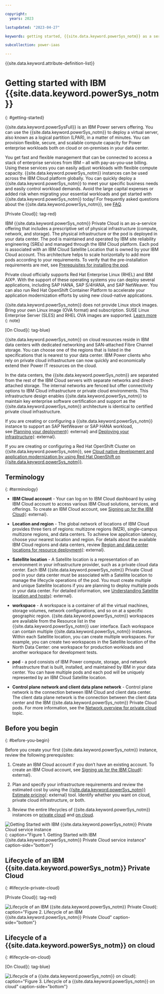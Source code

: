 ```yaml
---

copyright:
  years: 2023

lastupdated: "2023-04-27"

keywords: getting started, {{site.data.keyword.powerSys_notm}} as a service, private cloud, before you begin, terminology, video, how-to

subcollection: power-iaas

---
```


{{site.data.keyword.attribute-definition-list}}

# Getting started with IBM {{site.data.keyword.powerSys_notm}}
{: #getting-started}

{{site.data.keyword.powerSysFull}} is an IBM Power servers offering. You can use the {{site.data.keyword.powerSys_notm}} to deploy a virtual server, also known as a logical partition (LPAR), in a matter of minutes. You can provision flexible, secure, and scalable compute capacity for Power enterprise workloads both on cloud or on-premises in your data center.

You get fast and flexible management that can be connected to access a stack of enterprise services from IBM – all with pay-as-you-use billing. Using these services you can easily adjust workloads with flexible compute capacity. {{site.data.keyword.powerSys_notm}} instances can be used across the IBM Cloud platform globally. You can quickly deploy a {{site.data.keyword.powerSys_notm}} to meet your specific business needs and easily control workload demands. Avoid the large capital expenses or added risk when migrating your essential workloads and get started with {{site.data.keyword.powerSys_notm}} today! For frequently asked questions about the {{site.data.keyword.powerSys_notm}}, see [FAQ](/docs/power-iaas?topic=power-iaas-powervs-faqs).

[Private Cloud]{: tag-red}

IBM {{site.data.keyword.powerSys_notm}} Private Cloud is an as-a-service offering that includes a prescriptive set of physical infrastructure (compute, network, and storage). The physical infrastructure or the pod is deployed in your data center. The pod is maintained and operated by IBM site reliability engineering (SREs) and managed through the IBM Cloud platform. Each pod is associated with an IBM Cloud Satellite Location that is owned by your IBM Cloud account. This architecture helps to scale horizontally to add more pods according to your requirements. To verify that the pre-installation requirements are met, see [Prerequisites for installing the pod](/docs/power-iaas?topic=power-iaas-pre_installation_checklist).

Private cloud officially supports Red Hat Enterprise Linux (RHEL) and IBM AIX&reg;. With the support of these operating systems you can deploy several applications, including SAP HANA, SAP S/4HANA, and SAP NetWeaver. You can also run Red Hat OpenShift Container Platform to accelerate your application modernization efforts by using new cloud-native applications.

{{site.data.keyword.powerSys_notm}} does not provide Linux stock images. Bring your own Linux image (OVA format) and subscription. SUSE Linux Enterprise Server (SLES) and RHEL OVA images are supported. [Learn more](/docs/power-iaas?topic=power-iaas-using-linux)
{: note}

<!--; SUSE Linux Enterprise Server will be available in the future with subscription.-->

[On Cloud]{: tag-blue}

{{site.data.keyword.powerSys_notm}} on cloud resources reside in IBM data centers with dedicated networking and SAN-attached Fibre Channel storage. You can choose one of the regions that is listed in the specifications that is nearest to your data center. IBM Power clients who rely on private cloud infrastructure can now quickly and economically extend their Power IT resources on the cloud.

In the data centers, the {{site.data.keyword.powerSys_notm}} are separated from the rest of the IBM Cloud servers with separate networks and direct-attached storage. The internal networks are fenced but offer connectivity options to IBM Cloud infrastructure or private cloud environments. This infrastructure design enables {{site.data.keyword.powerSys_notm}} to maintain key enterprise software certification and support as the {{site.data.keyword.powerSys_notm}} architecture is identical to certified private cloud infrastructure.

If you are creating or configuring a {{site.data.keyword.powerSys_notm}} instance to support an SAP NetWeaver or SAP HANA workload, see [Planning your deployment](https://cloud.ibm.com/docs/sap?topic=sap-power-vs-planning-items){: external} and [Deploying your infrastructure](https://cloud.ibm.com/docs/sap?topic=sap-power-vs-set-up-vpc-infrastructure){: external}.

If you are creating or configuring a Red Hat OpenShift Cluster on {{site.data.keyword.powerSys_notm}}, see [Cloud native development and application modernization by using Red Hat OpenShift on {{site.data.keyword.powerSys_notm}}](/docs/power-iaas?topic=power-iaas-app-modernization-using-RedHat-openshift).

## Terminology
{: #terminology}

* **IBM Cloud account** - Your can log on to IBM Cloud dashboard by using IBM Cloud account to access various IBM Cloud solutions, services, and offerings. To create an IBM Cloud account, see [Signing up for the IBM Cloud](https://cloud.ibm.com/registration){: external}.

* **Location and region** - The global network of locations of IBM Cloud provides three tiers of regions: multizone regions (MZR), single-campus multizone regions, and data centers. To achieve low application latency, choose your nearest location and region. For details about the available IBM Cloud regions and data centers, review [Region and data center locations for resource deployment](https://cloud.ibm.com/docs/overview?topic=overview-locations){: external}.

* **Satellite location** - A Satellite location is a representation of an environment in your infrastructure provider, such as a private cloud data center. Each IBM {{site.data.keyword.powerSys_notm}} Private Cloud pod in your data center must be associated with a Satellite location to manage the lifecycle operations of the pod. You must create multiple and unique Satellite locations if you are planning to deploy multiple pods in your data center. For detailed information, see [Understanding Satellite location and hosts](https://cloud.ibm.com/docs/satellite?topic=satellite-location-host){: external}.

* **workspace** - A workspace is a container of all the virtual machines, storage volumes, network configurations, and so on at a specific geographic region. {{site.data.keyword.powerSys_notm}} workspaces are available from the Resource list in the {{site.data.keyword.powerSys_notm}} user interface. Each workspace can contain multiple {{site.data.keyword.powerSys_notm}} instances. Within each Satellite location, you can create multiple workspaces. For example, you can create two workspaces in the Satellite location of the North Data Center: one workspace for production workloads and another workspace for development tests.

* **pod** - a pod consists of IBM Power compute, storage, and network infrastructure that is built, installed, and maintained by IBM in your data center. You can have multiple pods and each pod will be uniquely represented by an IBM Cloud Satellite location.

* **Control plane network and client data plane network** - Control plane network is the connection between IBM Cloud and client data center. The client data plane network is the connection between the client data center and the IBM {{site.data.keyword.powerSys_notm}} Private Cloud pods. For more information, see the [Network overview for private cloud](/docs/power-iaas?topic=power-iaas-network-private-cloud) topic.

## Before you begin
{: #before-you-begin}

Before you create your first {{site.data.keyword.powerSys_notm}} instance, review the following prerequisites:

1. Create an IBM Cloud account if you don’t have an existing account. To create an IBM Cloud account, see [Signing up for the IBM Cloud](https://cloud.ibm.com/registration){: external}.

2. Plan and specify your infrastructure requirements and review the estimated cost by using the [{{site.data.keyword.powerSys_notm}} Estimate pricing](https://cloud.ibm.com/power/estimate){: external} tool. Identify whether you want on cloud, private cloud infrastructure, or both.

3. Review the entire lifecycles of {{site.data.keyword.powerSys_notm}} instances on [private cloud](/docs/power-iaas?topic=power-iaas-getting-started#lifecycle-private-cloud) and [on cloud](/docs/power-iaas?topic=power-iaas-getting-started#lifecycle-on-cloud).

![Getting Started with IBM {{site.data.keyword.powerSys_notm}} Private Cloud service instance](./figures/PowerVS-lifecycle_overview.png "Getting Started with IBM {{site.data.keyword.powerSys_notm}} Private Cloud service instance"){: caption="Figure 1. Getting Started with IBM {{site.data.keyword.powerSys_notm}} Private Cloud service instance" caption-side="bottom"}

## Lifecycle of an IBM {{site.data.keyword.powerSys_notm}} Private Cloud
{: #lifecycle-private-cloud}

[Private Cloud]{: tag-red}

![Lifecycle of an IBM {{site.data.keyword.powerSys_notm}} Private Cloud](./figures/PowerVS-lifecycle_private-cloud.png "Lifecycle of an IBM {{site.data.keyword.powerSys_notm}} Private Cloud"){: caption="Figure 2. Lifecycle of an IBM {{site.data.keyword.powerSys_notm}} Private Cloud" caption-side="bottom"}


## Lifecycle of a {{site.data.keyword.powerSys_notm}} on cloud
{: #lifecycle-on-cloud}

[On Cloud]{: tag-blue}

![Lifecycle of a {{site.data.keyword.powerSys_notm}} on cloud](./figures/PowerVS-lifecycle_on-cloud.png "Lifecycle of a {{site.data.keyword.powerSys_notm}} on cloud"){: caption="Figure 3. Lifecycle of a {{site.data.keyword.powerSys_notm}} on cloud" caption-side="bottom"}
